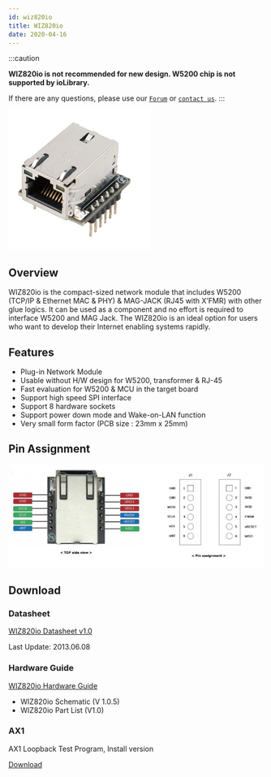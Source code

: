 ```yaml
---
id: wiz820io
title: WIZ820io
date: 2020-04-16
---
```


:::caution

**WIZ820io is not recommended for new design. W5200 chip is not supported by ioLibrary.**

If there are any questions, please use our [`Forum`](https://forum.wiznet.io) or [`contact us`](https://www.wiznet.io/inqueries/).
:::

![WIZ820io](/img/products/wiz820io/wiz820io_web_1.jpg)

## Overview

WIZ820io is the compact-sized network module that includes W5200 (TCP/IP & Ethernet MAC & PHY) & MAG-JACK (RJ45 with X’FMR) with other glue logics. It can be used as a component and no effort is required to interface W5200 and MAG Jack. The WIZ820io is an ideal option for users who want to develop their Internet enabling systems rapidly.

## Features

- Plug-in Network Module
- Usable without H/W design for W5200, transformer & RJ-45
- Fast evaluation for W5200 & MCU in the target board
- Support high speed SPI interface
- Support 8 hardware sockets
- Support power down mode and Wake-on-LAN function
- Very small form factor (PCB size : 23mm x 25mm)

## Pin Assignment

![WIZ820io](/img/products/wiz820io/pin_assign-1.jpg)

## Download

### Datasheet

<a href="/img/products/wiz820io/WIZ820io_User_Manual_V1.0.pdf" target="_blank">WIZ820io Datasheet v1.0</a>

Last Update: 2013.06.08

### Hardware Guide

<a href="/img/products/wiz820io/WIZ820io_hardware.zip" target="_blank">WIZ820io Hardware Guide</a>

- WIZ820io Schematic (V 1.0.5)
- WIZ820io Part List (V1.0)

### AX1

AX1 Loopback Test Program, Install version

<a href="/img/products/wiz820io/AX1.zip" target="_blank">Download</a>